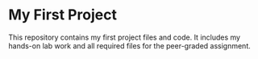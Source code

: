 # My First Project

This repository contains my first project files and code. It includes my hands-on lab work and all required files for the peer-graded assignment.
